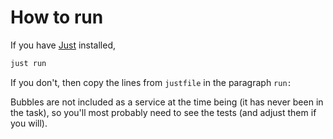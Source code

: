 # How to run

If you have [Just](https://just.systems) installed,
```sh
just run
```

If you don't, then copy the lines from `justfile` in the paragraph `run:`

Bubbles are not included as a service at the time being (it has never been in the task), so
you'll most probably need to see the tests (and adjust them if you will).
